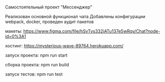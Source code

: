 Самостоятельный проект "Мессенджер"

Реализован основной функционал чата
Добавлены конфигурации webpack, docker, проведен аудит пакетов 

макеты: https://www.figma.com/file/hSvTvs332iATu137e5wRqv/Chat?node-id=0%3A1

хостинг: https://mysterious-wave-89764.herokuapp.com/

запуск проекта:
npm run start

сборка проекта:
npm run build

запуск тестов:
npm run test
